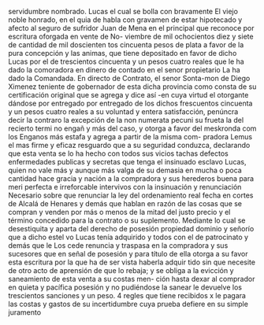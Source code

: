 servidumbre nombrado. Lucas el cual se bolla con bravamente
El viejo noble honrado, en el quia de habla con gravamen de estar hipotecado y afecto al seguro de sufridor Juan de Mena en el principal que reconoce por escritura oforgada en vente de No- viembre de mil ochocientos diez y siete de cantidad de mil doscienten
tos cincuenta pesos de plata a favor de la pura concepción y las animas, que tiene depositado en favor de dicho Lucas por el de trescientos cincuenta y un pesos cuatro reales que le ha dado la comoradora en dinero de contado en el senor propietario
La ha dado la Comandada. En directo de Contrato, el senor Sonta-mon de Diego Ximenez teniente de gobernador de esta dicha provincia como consta de su certificación original que se agrega y dice así -en cuya virtud el otorgante dándose por entregado por entregado
de los dichos frescuentos cincuenta y un pesos cuatro reales a su voluntad y entera satisfacción, penúncra decir la contraro la excepción de la non numerata pecuni su frueta la del recierto termi no engañ y más del caso, y otorga a favor del meskronda com
los Enganos más estafa y agrega a partir de la misma com- pradora Lemus el mas firme y eficaz resguardo que a su seguridad conduzca, declarando que esta venta se lo ha hecho con todos sus vicios tachas defectos enfermedades publicas y secretas
que tenga el insinuado esclavo Lucas, quien no vale más y aunque más valga de su demasia en mucha o poca cantidad hace gracia y nación a la compradora y sus herederos buena para meri perfecta e irreforcable intervivos con la insinuación y renunciación
Necesario sobre que renunciar la ley del ordenamiento real fecha en cortes de Alcalá de Henares y demás que hablan en razón de las cosas que se compran y venden por más o menos de la mitad
del justo precio y el término concedido para la
contrato o su suplemento. Mediante lo cual se desestiquita y aparta
del derecho de posesión propiedad dominio y señorío que a dicho estel
vo Lucas tenía adquirido y todos con el de patrocinato y demás que le
Los cede renuncia y traspasa en la compradora y sus sucesores que en señal de posesión y para título de ella otorga a su favor esta escritura por la que ha de ser vista haberla adquir
tido sin que necesite de otro acto de aprensión de que lo rebaja;
y se obliga a la evicción y saneamiento de esta venta a su costas men-
ción hasta dexar al comprador en quieta y pacífica posesión y no
pudiéndose la sanear le devuelve los trescientos sanciones y un
peso. 4 regles que tiene recibidos x le pagara las costas y gastos
de su incertidumbre cuya prueba defiere en su simple juramento
